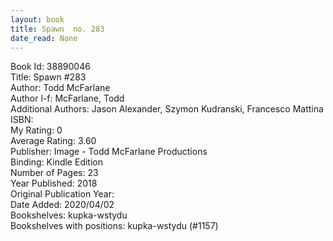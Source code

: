 ```yaml
---
layout: book
title: Spawn  no. 283
date_read: None
---
```


Book Id: 38890046<br />
Title: Spawn #283<br />
Author: Todd McFarlane<br />
Author l-f: McFarlane, Todd<br />
Additional Authors: Jason Alexander, Szymon Kudranski, Francesco Mattina<br />
ISBN: <br />
My Rating: 0<br />
Average Rating: 3.60<br />
Publisher: Image - Todd McFarlane Productions<br />
Binding: Kindle Edition<br />
Number of Pages: 23<br />
Year Published: 2018<br />
Original Publication Year: <br />
Date Added: 2020/04/02<br />
Bookshelves: kupka-wstydu<br />
Bookshelves with positions: kupka-wstydu (#1157)<br />

